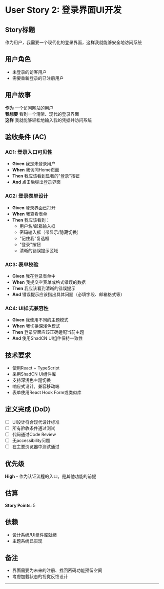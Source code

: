 # User Story 2: 登录界面UI开发

## Story标题
作为用户，我需要一个现代化的登录界面，这样我就能够安全地访问系统

## 用户角色
- 未登录的访客用户
- 需要重新登录的已注册用户

## 用户故事
**作为** 一个访问网站的用户  
**我想要** 看到一个清晰、现代的登录界面  
**这样** 我就能够轻松地输入我的凭据并访问系统  

## 验收条件 (AC)

### AC1: 登录入口可见性
- **Given** 我是未登录用户
- **When** 我访问Home页面
- **Then** 我应该看到显著的"登录"按钮
- **And** 点击后弹出登录界面

### AC2: 登录表单设计
- **Given** 登录界面已打开
- **When** 我查看表单
- **Then** 我应该看到：
  - 用户名/邮箱输入框
  - 密码输入框（带显示/隐藏切换）
  - "记住我"复选框
  - "登录"按钮
  - 清晰的错误提示区域

### AC3: 表单校验
- **Given** 我在登录表单中
- **When** 我提交空表单或格式错误的数据
- **Then** 我应该看到清晰的错误提示
- **And** 错误提示应该指出具体问题（必填字段、邮箱格式等）

### AC4: UI样式兼容性
- **Given** 我使用不同的主题模式
- **When** 我切换深浅色模式
- **Then** 登录界面应该正确适配当前主题
- **And** 使用ShadCN UI组件保持一致性

## 技术要求
- 使用React + TypeScript
- 采用ShadCN UI组件库
- 支持深浅色主题切换
- 响应式设计，兼容移动端
- 表单使用React Hook Form或类似库

## 定义完成 (DoD)
- [ ] UI设计符合现代设计标准
- [ ] 所有验收条件通过测试
- [ ] 代码通过Code Review
- [ ] 无accessibility问题
- [ ] 在主要浏览器中测试通过

## 优先级
**High** - 作为认证流程的入口，是其他功能的前提

## 估算
**Story Points**: 5

## 依赖
- 设计系统/UI组件库就绪
- 主题系统已实现

## 备注
- 界面需要为未来的注册、找回密码功能预留空间
- 考虑加载状态的视觉反馈设计

---

